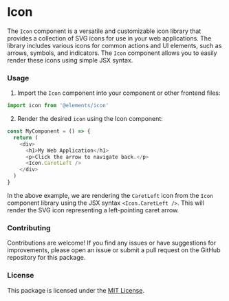 # Icon

The `Icon` component is a versatile and customizable icon library that provides a collection of SVG icons for use in your web applications. The library includes various icons for common actions and UI elements, such as arrows, symbols, and indicators. The `Icon` component allows you to easily render these icons using simple JSX syntax.

### Usage

1. Import the `Icon` component into your component or other frontend files:

```js
import icon from '@elements/icon'
```

2. Render the desired `icon` using the Icon component:

```js
const MyComponent = () => {
  return (
    <div>
      <h1>My Web Application</h1>
      <p>Click the arrow to navigate back.</p>
      <Icon.CaretLeft />
    </div>
  )
}
```

In the above example, we are rendering the `CaretLeft` icon from the `Icon` component library using the JSX syntax `<Icon.CaretLeft />`. This will render the SVG icon representing a left-pointing caret arrow.

### Contributing

Contributions are welcome! If you find any issues or have suggestions for improvements, please open an issue or submit a pull request on the GitHub repository for this package.

### License

This package is licensed under the [MIT License](https://opensource.org/licenses/MIT).
